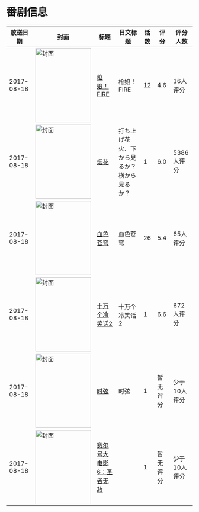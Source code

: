 # 番剧信息

|放送日期|封面|标题|日文标题|话数|评分|评分人数|
|---|---|---|---|---|---|---|
|2017-08-18|<img src="//lain.bgm.tv/pic/cover/c/29/73/195663_FsSVc.jpg" alt="封面" style="width:150px;height:200px;object-fit:cover;">|[枪娘！FIRE](https://bangumi.tv/subject/195663)|枪娘！FIRE|12|4.6|16人评分|
|2017-08-18|<img src="//lain.bgm.tv/pic/cover/c/b1/ea/200704_bJl22.jpg" alt="封面" style="width:150px;height:200px;object-fit:cover;">|[烟花](https://bangumi.tv/subject/200704)|打ち上げ花火、下から見るか？横から見るか？|1|6.0|5386人评分|
|2017-08-18|<img src="//lain.bgm.tv/pic/cover/c/f7/e3/209305_2LKq3.jpg" alt="封面" style="width:150px;height:200px;object-fit:cover;">|[血色苍穹](https://bangumi.tv/subject/209305)|血色苍穹|26|5.4|65人评分|
|2017-08-18|<img src="//lain.bgm.tv/pic/cover/c/01/b7/217624_zG5eP.jpg" alt="封面" style="width:150px;height:200px;object-fit:cover;">|[十万个冷笑话2](https://bangumi.tv/subject/217624)|十万个冷笑话2|1|6.6|672人评分|
|2017-08-18|<img src="//lain.bgm.tv/pic/cover/c/f4/3c/222932_462IW.jpg" alt="封面" style="width:150px;height:200px;object-fit:cover;">|[时弦](https://bangumi.tv/subject/222932)|时弦|1|暂无评分|少于10人评分|
|2017-08-18|<img src="//lain.bgm.tv/pic/cover/c/9a/b9/463615_jHOTx.jpg" alt="封面" style="width:150px;height:200px;object-fit:cover;">|[赛尔号大电影6：圣者无敌](https://bangumi.tv/subject/463615)||1|暂无评分|少于10人评分|
